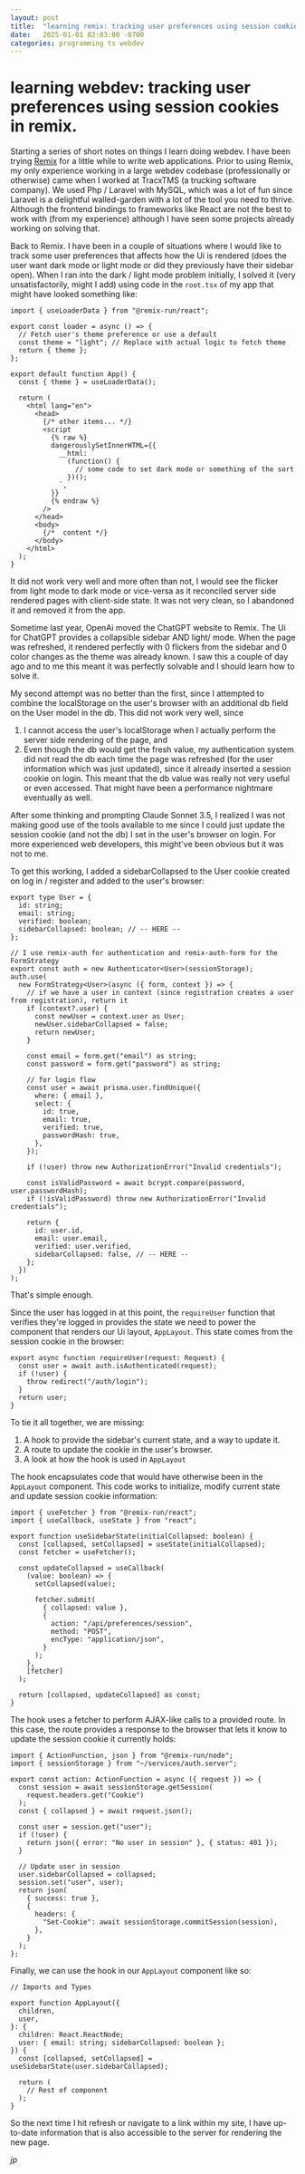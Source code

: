 ```yaml
---
layout: post
title:  "learning remix: tracking user preferences using session cookies"
date:   2025-01-01 02:03:00 -0700
categories: programming ts webdev
---
```


# learning webdev: tracking user preferences using session cookies in remix.

Starting a series of short notes on things I learn doing webdev. I have been trying [Remix](https://remix.run/) for a little
while to write web applications. Prior to using Remix, my only experience working in a large webdev codebase (professionally
or otherwise) came when I worked at TracxTMS (a trucking software company). We used Php / Laravel with MySQL, which was a
lot of fun since Laravel is a delightful walled-garden with a lot of the tool you need to thrive. Although the frontend bindings
to frameworks like React are not the best to work with (from my experience) although I have seen some projects already working
on solving that.

Back to Remix. I have been in a couple of situations where I would like to track some user preferences that affects how the Ui
is rendered (does the user want dark mode or light mode or did they previously have their sidebar open). When I ran into the dark
/ light mode problem initially, I solved it (very unsatisfactorily, might I add) using code in the `root.tsx` of my app that might
have looked something like:

```tsx app/root.tsx
import { useLoaderData } from "@remix-run/react";

export const loader = async () => {
  // Fetch user's theme preference or use a default
  const theme = "light"; // Replace with actual logic to fetch theme
  return { theme };
};

export default function App() {
  const { theme } = useLoaderData();

  return (
    <html lang="en">
      <head>
        {/* other items... */}
        <script
          {% raw %}
          dangerouslySetInnerHTML={{
            __html: `
              (function() {
                // some code to set dark mode or something of the sort
              })();
            `,
          }}
          {% endraw %}
        />
      </head>
      <body>
        {/*  content */}
      </body>
    </html>
  );
}
```

It did not work very well and more often than not, I would see the flicker from light mode to dark mode or vice-versa as
it reconciled server side rendered pages with client-side state. It was not very clean, so I abandoned it and removed it
from the app.

Sometime last year, OpenAi moved the ChatGPT website to Remix. The Ui for ChatGPT provides a collapsible sidebar AND
light/ mode. When the page was refreshed, it rendered perfectly with 0 flickers from the sidebar and 0 color changes as the
theme was already known. I saw this a couple of day ago and to me this meant it was perfectly solvable and I should learn how
to solve it.

My second attempt was no better than the first, since I attempted to combine the localStorage on the user's browser with
an additional db field on the User model in the db. This did not work very well, since
1. I cannot access the user's localStorage when I actually perform the server side rendering of the page, and
2. Even though the db would get the fresh value, my authentication system did not read the db each time the page was refreshed
(for the user information which was just updated), since it already inserted a session cookie on login. This meant that the db
value was really not very useful or even accessed. That might have been a performance nightmare eventually as well.

After some thinking and prompting Claude Sonnet 3.5, I realized I was not making good use of the tools available to me
since I could just update the session cookie (and not the db) I set in the user's browser on login. For more experienced web
developers, this might've been obvious but it was not to me.

To get this working, I added a sidebarCollapsed to the User cookie created on log in / register and added to the user's
browser:
```tsx auth.server.ts
export type User = {
  id: string;
  email: string;
  verified: boolean;
  sidebarCollapsed: boolean; // -- HERE --
};

// I use remix-auth for authentication and remix-auth-form for the FormStrategy
export const auth = new Authenticator<User>(sessionStorage);
auth.use(
  new FormStrategy<User>(async ({ form, context }) => {
    // if we have a user in context (since registration creates a user from registration), return it
    if (context?.user) {
      const newUser = context.user as User;
      newUser.sidebarCollapsed = false;
      return newUser;
    }

    const email = form.get("email") as string;
    const password = form.get("password") as string;

    // for login flow
    const user = await prisma.user.findUnique({
      where: { email },
      select: {
        id: true,
        email: true,
        verified: true,
        passwordHash: true,
      },
    });

    if (!user) throw new AuthorizationError("Invalid credentials");

    const isValidPassword = await bcrypt.compare(password, user.passwordHash);
    if (!isValidPassword) throw new AuthorizationError("Invalid credentials");

    return {
      id: user.id,
      email: user.email,
      verified: user.verified,
      sidebarCollapsed: false, // -- HERE --
    };
  })
);
```

That's simple enough.

Since the user has logged in at this point, the `requireUser` function that verifies they're logged in
provides the state we need to power the component that renders our Ui layout, `AppLayout`. This state comes
from the session cookie in the browser:
```tsx auth.server.ts
export async function requireUser(request: Request) {
  const user = await auth.isAuthenticated(request);
  if (!user) {
    throw redirect("/auth/login");
  }
  return user;
}
```

To tie it all together, we are missing:
1. A hook to provide the sidebar's current state, and a way to update it.
2. A route to update the cookie in the user's browser.
3. A look at how the hook is used in `AppLayout`

The hook encapsulates code that would have otherwise been in the `AppLayout` component. This code works to initialize,
modify current state and update session cookie information:
```tsx useSidebarState.ts
import { useFetcher } from "@remix-run/react";
import { useCallback, useState } from "react";

export function useSidebarState(initialCollapsed: boolean) {
  const [collapsed, setCollapsed] = useState(initialCollapsed);
  const fetcher = useFetcher();

  const updateCollapsed = useCallback(
    (value: boolean) => {
      setCollapsed(value);

      fetcher.submit(
        { collapsed: value },
        {
          action: "/api/preferences/session",
          method: "POST",
          encType: "application/json",
        }
      );
    },
    [fetcher]
  );

  return [collapsed, updateCollapsed] as const;
}
```

The hook uses a fetcher to perform AJAX-like calls to a provided route. In this case, the route provides a response
to the browser that lets it know to update the session cookie it currently holds:
```tsx api.preferences.session.ts
import { ActionFunction, json } from "@remix-run/node";
import { sessionStorage } from "~/services/auth.server";

export const action: ActionFunction = async ({ request }) => {
  const session = await sessionStorage.getSession(
    request.headers.get("Cookie")
  );
  const { collapsed } = await request.json();

  const user = session.get("user");
  if (!user) {
    return json({ error: "No user in session" }, { status: 401 });
  }

  // Update user in session
  user.sidebarCollapsed = collapsed;
  session.set("user", user);
  return json(
    { success: true },
    {
      headers: {
        "Set-Cookie": await sessionStorage.commitSession(session),
      },
    }
  );
};
```

Finally, we can use the hook in our `AppLayout` component like so:
```tsx AppLayout.tsx
// Imports and Types

export function AppLayout({
  children,
  user,
}: {
  children: React.ReactNode;
  user: { email: string; sidebarCollapsed: boolean };
}) {
  const [collapsed, setCollapsed] = useSidebarState(user.sidebarCollapsed);

  return (
    // Rest of component
  );
}
```

So the next time I hit refresh or navigate to a link within my site, I have up-to-date information that is also
accessible to the server for rendering the new page.

*jp*
